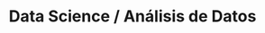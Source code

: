 ---
layout: default
title: Data Science / Análisis de Datos
nav_order: 1
parent: Taxonomía
has_children: true
---